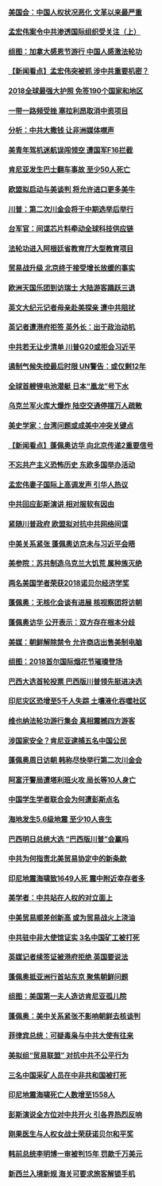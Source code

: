 #### [美国会：中国人权状况恶化 文革以来最严重](../pages/nsc418/n10775405.md?t=10110332) 

#### [孟宏伟案令中共渗透国际组织受关注（上）](../pages/nsc418/n10773407.md?t=10110332) 

#### [组图：加拿大感恩节游行 中国人感激法轮功](../pages/nsc418/n10774602.md?t=10110332) 

#### [【新闻看点】孟宏伟突被抓 涉中共重要机密？](../pages/nsc418/n10774768.md?t=10110332) 

#### [2018全球最强大护照 免签190个国家和地区](../pages/nsc418/n10774785.md?t=10110332) 

#### [一带一路频受挫 塞拉利昂取消中资项目](../pages/nsc418/n10774667.md?t=10110332) 

#### [分析：中共大撒钱 让非洲媒体噤声](../pages/nsc418/n10772349.md?t=10110332) 

#### [美青年驾机迷航误闯领空 遭国军F16拦截](../pages/nsc418/n10774153.md?t=10110332) 

#### [肯尼亚发生巴士翻车事故 至少50人死亡](../pages/nsc418/n10774150.md?t=10110332) 

#### [欧盟拟启动与美谈判 将允许进口更多美牛](../pages/nsc418/n10773644.md?t=10110332) 

#### [川普：第二次川金会将于中期选举后举行](../pages/nsc418/n10773708.md?t=10110332) 

#### [台军官：间谍芯片料牵动全球科技供应链](../pages/nsc418/n10772822.md?t=10110332) 

#### [法轮功进入阿根廷省教育厅大型教育项目](../pages/nsc418/n10772186.md?t=10110332) 

#### [贸易战升级 北京终于接受增长放缓的事实](../pages/nsc418/n10772868.md?t=10110332) 

#### [欧洲天国乐团到访瑞士 大陆游客踊跃三退](../pages/nsc418/n10772672.md?t=10110332) 

#### [英文大纪元记者母亲赴美探亲 遭中共阻扰](../pages/nsc418/n10772575.md?t=10110332) 

#### [英记者遭港府拒签 英外长：出于政治动机](../pages/nsc418/n10772603.md?t=10110332) 

#### [中共若无让步清单 川普G20或拒会习近平](../pages/nsc418/n10771813.md?t=10110332) 

#### [遏制气候失控最后时限 UN警告：或仅剩12年](../pages/nsc418/n10771411.md?t=10110332) 

#### [全球首艘锂电池潜艇 日本“凰龙”号下水](../pages/nsc418/n10771671.md?t=10110332) 

#### [乌克兰军火库大爆炸 陆空交通停摆万人疏散](../pages/nsc418/n10771658.md?t=10110332) 

#### [美史学家：台湾问题或成美中冲突关键点](../pages/nsc418/n10771318.md?t=10110332) 

#### [【新闻看点】蓬佩奥访华 向北京传递2重要信号](../pages/nsc418/n10770311.md?t=10110332) 

#### [不忘共产主义恐怖历史 东欧多国举办活动](../pages/nsc418/n10770391.md?t=10110332) 

#### [孟宏伟妻子国际上高调发声 引华人热议](../pages/nsc418/n10770153.md?t=10110332) 

#### [中共回应彭斯演讲 相对服软有因由](../pages/nsc418/n10770070.md?t=10110332) 

#### [紧随川普政府 欧盟拟对抗中共网络间谍](../pages/nsc418/n10770155.md?t=10110332) 

#### [中美关系紧张 蓬佩奥访京未与习近平会晤](../pages/nsc418/n10770076.md?t=10110332) 

#### [美参院：苏共制造乌克兰大饥荒 属种族灭绝](../pages/nsc418/n10769945.md?t=10110332) 

#### [两名美国学者荣获2018诺贝尔经济学奖](../pages/nsc418/n10768693.md?t=10110332) 

#### [蓬佩奥：无核化会谈有进展 核视察团将访朝](../pages/nsc418/n10768194.md?t=10110332) 

#### [蓬佩奥访华 公开表示：双方存在根本分歧](../pages/nsc418/n10768365.md?t=10110332) 

#### [美媒：朝鲜解除禁令 允许商店出售美制电脑](../pages/nsc418/n10768025.md?t=10110332) 

#### [组图：2018首尔国际烟花节璀璨登场](../pages/nsc418/n10767652.md?t=10110332) 

#### [巴西大选首轮投票 巴西版川普领先挺进决选](../pages/nsc418/n10767437.md?t=10110332) 

#### [印尼灾区恐增至5千人失踪 土壤液化吞噬社区](../pages/nsc418/n10767209.md?t=10110332) 

#### [维也纳法轮功游行集会 真相震撼四方游客](../pages/nsc418/n10758570.md?t=10110332) 

#### [涉国家安全？肯尼亚逮捕五名中国公民](../pages/nsc418/n10766880.md?t=10110332) 

#### [蓬佩奥周日访朝 韩称尽快举行第二次川金会](../pages/nsc418/n10766794.md?t=10110332) 

#### [阿富汗警局遭塔利班火攻 局长等10人身亡](../pages/nsc418/n10766385.md?t=10110332) 

#### [中国学生学者联合会为何遭彭斯点名](../pages/nsc418/n10760013.md?t=10110332) 

#### [海地发生5.6级地震 至少10人丧生](../pages/nsc418/n10766327.md?t=10110332) 

#### [巴西明日总统大选 “巴西版川普”会赢吗](../pages/nsc418/n10765804.md?t=10110332) 

#### [中共为何指责北美贸易协定中的新条款](../pages/nsc418/n10764045.md?t=10110332) 

#### [印尼地震海啸致1649人死 震中附近幸存者多](../pages/nsc418/n10765593.md?t=10110332) 

#### [美学者：中共站在人权的对立面上](../pages/nsc418/n10765561.md?t=10110332) 

#### [中美贸易顺差创新高 或为贸易战火上浇油](../pages/nsc418/n10765428.md?t=10110332) 

#### [中共驻中非大使馆证实 3名中国矿工被打死](../pages/nsc418/n10765350.md?t=10110332) 

#### [英媒记者续签证被港府拒绝 英国要说法](../pages/nsc418/n10765285.md?t=10110332) 

#### [蓬佩奥抵亚洲行首站东京 聚焦朝鲜问题](../pages/nsc418/n10765171.md?t=10110332) 

#### [组图：美国第一夫人造访肯尼亚孤儿院](../pages/nsc418/n10764950.md?t=10110332) 

#### [蓬佩奥：美中关系紧张不影响朝鲜去核谈判](../pages/nsc418/n10764368.md?t=10110332) 

#### [菲律宾总统：可疑毒枭与中共大使有往来](../pages/nsc418/n10764188.md?t=10110332) 

#### [美拟组“贸易联盟” 对抗中共不公平行为](../pages/nsc418/n10764268.md?t=10110332) 

#### [三名中国采矿人员在中非共和国被打死](../pages/nsc418/n10764158.md?t=10110332) 

#### [印尼地震海啸死亡人数增至1558人](../pages/nsc418/n10763887.md?t=10110332) 

#### [彭斯演说全方位对中共开火 引各界热烈反响](../pages/nsc418/n10763272.md?t=10110332) 

#### [刚果医生与人权女战士荣获诺贝尔和平奖](../pages/nsc418/n10763082.md?t=10110332) 

#### [韩前总统李明博一审被判15年 罚款千万美元](../pages/nsc418/n10762822.md?t=10110332) 

#### [新西兰入境新规 海关可要求旅客解锁手机](../pages/nsc418/n10762852.md?t=10110332) 

